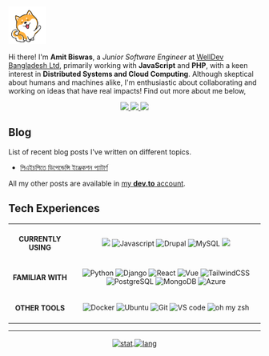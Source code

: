 <img alt="dog-waiving-hand" src="dog.gif" width="75px" />

<p align="left">
  Hi there! I'm <strong>Amit Biswas</strong>, a
  <em>Junior Software Engineer</em> at
  <a href="https://www.welldev.io/">WellDev Bangladesh Ltd</a>, primarily
  working with <strong>JavaScript</strong> and <strong>PHP</strong>, with a keen
  interest in
  <strong>Distributed Systems and Cloud Computing</strong>.
  Although skeptical about humans and machines alike, I'm enthusiastic about
  collaborating and working on ideas that have real impacts! Find out more about me below,
</p>
<div align="center">
  <a href="https://www.linkedin.com/in/amitkbiswas01/">
    <img src="https://img.shields.io/badge/-Amit_Biswas-blue?style=for-the-badge&logo=Linkedin&logoColor=white" />
  </a>
  <a href="mailto:amitkbiswas01@gmail.com">
    <img
      src="https://img.shields.io/badge/-amitkbiswas01@gmail.com-c14438?style=for-the-badge&logo=Gmail&logoColor=white" />
  </a>
  <a href="https://twitter.com/amitb__b">
    <img src="https://img.shields.io/badge/-amitb__b-blue?style=for-the-badge&logo=twitter&logoColor=white" />
  </a>
</div>

## **Blog**

List of recent blog posts I've written on different topics.

<!-- BLOG-POST-LIST:START -->
- [পিএইচপিতে ডিপেন্ডেন্সি ইঞ্জেকশন প্যাটার্ণ](https://dev.to/amitkbiswas01/pieicpite-ddipenddensi-inyjekshn-pyaattaarnn-4ec2)
<!-- BLOG-POST-LIST:END -->

All my other posts are available in [my **dev.to** account](https://dev.to/amitkbiswas01).

## **Tech Experiences**

<table>
  <tbody>
    <tr>
      <td align="center"> <h4>CURRENTLY USING</h4> </td>
      <td align="center">
        <img src="https://img.shields.io/badge/PHP7+-777BB4?style=for-the-badge&logo=php&logoColor=white" />
        <img alt="Javascript"
          src="https://img.shields.io/badge/JavaScript-323330?style=for-the-badge&logo=javascript&logoColor=F7DF1E" />
        <img alt="Drupal"
          src="https://img.shields.io/badge/Drupal-0678BE?style=for-the-badge&logo=drupal&logoColor=white" />
        <img alt="MySQL"
          src="https://img.shields.io/badge/MySQL-00000F?style=for-the-badge&color=42759C&logo=mysql&logoColor=white" />
        <img
          src="https://img.shields.io/badge/platform.sh-FFFFFF?style=for-the-badge&color=black&logo=Platform.sh&logoColor=which" />
      </td>
    </tr>
    <tr>
      <td align="center"> <h4>FAMILIAR WITH</h4> </td>
      <td align="center">
        <img alt="Python"
          src="https://img.shields.io/badge/Python-356C9B?style=for-the-badge&logo=python&logoColor=white" />
        <img alt="Django"
          src="https://img.shields.io/badge/Django-092E20?style=for-the-badge&logo=django&logoColor=green" />
        <img alt="React"
          src="https://img.shields.io/badge/React-20232A?style=for-the-badge&logo=react&logoColor=61DAFB" />
        <img alt="Vue"
          src="https://img.shields.io/badge/Vue.js-35495E?style=for-the-badge&logo=vuedotjs&logoColor=4FC08D" />
        <img alt="TailwindCSS"
          src="https://img.shields.io/badge/TailwindCSS-38B2AC?style=for-the-badge&logo=tailwind-css&logoColor=white" />
        <img alt="PostgreSQL"
          src="https://img.shields.io/badge/PostgreSQL-316192?style=for-the-badge&logo=postgresql&logoColor=white" />
        <img alt="MongoDB"
          src="https://img.shields.io/badge/MongoDB-4EA94B?style=for-the-badge&logo=mongodb&logoColor=white" />
        <img alt="Azure"
          src="https://img.shields.io/badge/microsoft%20azure-0089D6?style=for-the-badge&logo=microsoft-azure&logoColor=white" />
      </td>
    </tr>
    <tr>
      <td align="center"> <h4>OTHER TOOLS</h4> </td>
      <td align="center">
        <img alt="Docker"
          src="https://img.shields.io/badge/Docker-2CA5E0?style=for-the-badge&logo=docker&logoColor=white" />
        <img alt="Ubuntu"
          src="https://img.shields.io/badge/Ubuntu-E95420?style=for-the-badge&logo=ubuntu&logoColor=white" />
        <img alt="Git" src="https://img.shields.io/badge/Git-F05032?style=for-the-badge&logo=git&logoColor=white" />
        <img alt="VS code"
          src="https://img.shields.io/badge/Visual_Studio_Code-0078D4?style=for-the-badge&logo=visual%20studio%20code&logoColor=white" />
        <img alt="oh my zsh"
          src="https://img.shields.io/badge/oh_my_zsh-1A2C34?style=for-the-badge&logo=GNU%20Bash&logoColor=white" />
      </td>
    </tr>
  </tbody>
</table>

<hr />

<div align="center">
  <a href="https://github.com/anuraghazra/github-readme-stats">
    <img alt="stat" align="center" height="175" width="auto"
      src="https://github-readme-stats.vercel.app/api/top-langs/?username=amitkbiswas01&hide=html,css&exclude_repo=ocr-cnn,covid19-detection-xray,course-projects&theme=dracula&layout=compact" />
  </a>
  <a href="https://github.com/anuraghazra/github-readme-stats">
    <img alt="lang" align="center" height="175" width="auto"
      src="https://github-readme-stats.vercel.app/api?username=amitkbiswas01&count_private=true&theme=dracula&show_icons=true&custom_title=Amit's GitHub Stats" />
  </a>
</div>
